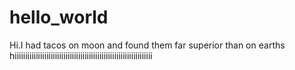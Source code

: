 # hello_world
Hi.I had tacos on moon and found them far superior than on earths
hiiiiiiiiiiiiiiiiiiiiiiiiiiiiiiiiiiiiiiiiiiiiiiiiiiiiiiiiiiiiiiiii
